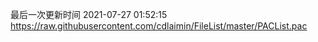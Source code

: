 最后一次更新时间 2021-07-27 01:52:15
https://raw.githubusercontent.com/cdlaimin/FileList/master/PACList.pac

